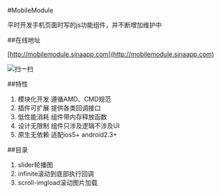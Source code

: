 #MobileModule

平时开发手机页面时写的js功能组件，并不断增加维护中

##在线地址

[http://mobilemodule.sinaapp.com](http://mobilemodule.sinaapp.com)

![扫一扫](http://mobilemodule.sinaapp.com/test/erw.png)

##特性

1. 模块化开发 遵循AMD、CMD规范
2. 插件可扩展 提供各类回调接口
3. 低性能消耗 组件带内存释放函数
4. 设计无限制 组件只涉及逻辑不涉及UI
6. 原生无依赖 适配ios5+ android2.3+

##目录

1. slider轮播图
2. infinite滚动到底部执行回调
3. scroll-imgload滚动图片加载